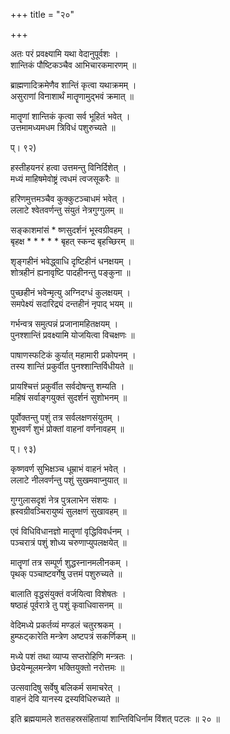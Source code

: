 +++
title = "२०"

+++

  
  
  
अतः परं प्रवक्ष्यामि यथा वेदानुपूर्वशः ।  
शान्तिकं पौष्टिकञ्चैव आभिचारकमारणम् ॥  
  
ब्राह्मणादिक्रमेणैव शान्तिं कृत्वा यथाक्रमम् ।  
असुराणां विनाशार्थं मातॄणामुद्भवं क्रमात् ॥  
  
मातॄणां शान्तिकं कृत्वा सर्व भूहितं भवेत् ।  
उत्तमामध्यमधम त्रिविधं पशुरुच्यते ॥  
  
प्। ९२)  
  
हस्तीहयनरं हत्वा उत्तमन्तु विनिर्दिशेत् ।  
मध्यं माहिषमेवोष्ट्रं त्वधमं त्वजसूकरैः ॥  
  
हरिणमुत्तमञ्चैव कुक्कुटञ्चाधमं भवेत् ।  
ललाटे श्वेतवर्णन्तु संयुतं नेत्रगुग्गुलम् ॥  
  
सङ्काशमांसं * ष्णसुदर्शनं भूस्वग्रीवहम् ।  
बृहक्ष * * * * * बृहत् स्कन्द बृहच्छिरम् ॥  
  
  
शृङ्गहीनं भवेद्ध्वाधि दृष्टिहीनं धनक्षयम् ।  
शोत्रहीनं ह्यनावृष्टि पादहीनन्तु पङ्कुना ॥  
  
पुच्छहीनं भवेन्मृत्यु अग्निदग्धं कुलक्षयम् ।  
समपेक्ष्यं सदारिद्र्यं दन्तहीनं नृपाद् भयम् ॥  
  
गर्भन्वत्र समुत्पन्नं प्रजानामहितक्षयम् ।  
पुनश्शान्तिं प्रवक्ष्यामि योजयित्वा विचक्षणः ॥  
  
पाषाणस्फटिकं कुर्यात् महामारी प्रकोपनम् ।  
तस्य शान्तिं प्रकुर्वीत पुनश्शान्तिर्विधीयते ॥  
  
प्रायश्चित्तं प्रकुर्वीत सर्वदोषन्तु शम्यति ।  
महिषं सर्वाङ्गयुक्तं सुदर्शनं सुशोभनम् ॥  
  
पूर्वोक्तन्तु पशुं तत्र सर्वलक्षणसंयुतम् ।   
शुभवर्णं शुभं प्रोक्तां वाहनां वर्णनावहम् ॥  
  
प्। ९३)  
  
कृष्णवर्ण सुभिक्षञ्च धूम्राभं वाहनं भवेत् ।  
ललाटे नीलवर्णन्तु पशुं सुखमवाप्नुयात् ॥  
  
गुग्गुलासदृशं नेत्र पुत्रलाभेन संशयः ।  
ह्रस्वग्रीवञ्चिरायुष्यं सुलक्षणं सुखावहम् ॥  
  
एवं विधिविधानज्ञो मातॄणां वृद्धिविवर्धनम् ।  
पञ्चरात्रं पशुं शोध्य चरुणाप्युपलक्षयेत् ॥  
  
मातॄणां तत्र सम्पूर्ण शुद्धस्नानमलीनकम् ।  
पृथक् पञ्चाष्टवर्गेषु उत्तमं पशुरुच्यते ॥  
  
बालाति वृद्धसंयुक्तं वर्जयित्वा विशेषतः ।  
षष्ठाहं पूर्वरात्रे तु पशुं कृवाधिवासनम् ॥  
  
वेदिमध्ये प्रकर्तव्यं मण्डलं चतुरश्रकम् ।  
हुम्फट्कारेति मन्त्रेण अष्टपत्रं सकर्णिकम् ॥  
  
मध्ये पशं तथा व्याप्य सप्तरोहिणि मन्त्रतः ।  
छेदयेन्मूलमन्त्रेण भक्तियुक्तो नरोत्तमः ॥  
  
उत्सवादिषु सर्वेषु बलिकर्म समाचरेत् ।  
वाहनं देवि यानस्य द्रस्यविधिरुच्यते ॥  
  
इति ब्रह्मयामले शतसहस्रसंहितायां शान्तिविधिर्नाम विंशत् पटलः ॥ २० ॥

